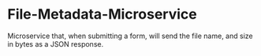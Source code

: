 # File-Metadata-Microservice
Microservice that, when submitting a form, will send the file name, and size in bytes as a JSON response.
